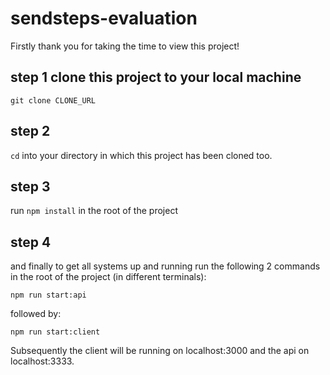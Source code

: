 # sendsteps-evaluation
Firstly thank you for taking the time to view this project!

## step 1 clone this project to your local machine

`git clone CLONE_URL`

## step 2
`cd` into your directory in which this project has been cloned too.

## step 3
run `npm install` in the root of the project

## step 4
and finally to get all systems up and running run the following 2 commands in the root of the project (in different terminals):

`npm run start:api`

followed by: 

`npm run start:client` 

Subsequently the client will be running on localhost:3000 and the api on localhost:3333.
